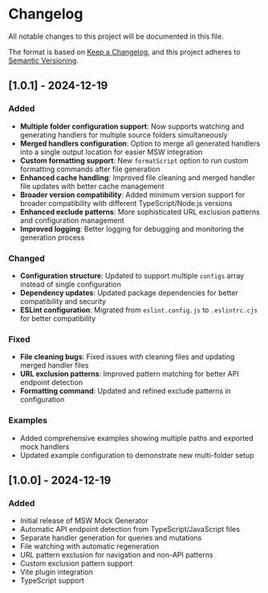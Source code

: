 # Changelog

All notable changes to this project will be documented in this file.

The format is based on [Keep a Changelog](https://keepachangelog.com/en/1.0.0/),
and this project adheres to [Semantic Versioning](https://semver.org/spec/v2.0.0.html).

## [1.0.1] - 2024-12-19

### Added

- **Multiple folder configuration support**: Now supports watching and generating handlers for multiple source folders simultaneously
- **Merged handlers configuration**: Option to merge all generated handlers into a single output location for easier MSW integration
- **Custom formatting support**: New `formatScript` option to run custom formatting commands after file generation
- **Enhanced cache handling**: Improved file cleaning and merged handler file updates with better cache management
- **Broader version compatibility**: Added minimum version support for broader compatibility with different TypeScript/Node.js versions
- **Enhanced exclude patterns**: More sophisticated URL exclusion patterns and configuration management
- **Improved logging**: Better logging for debugging and monitoring the generation process

### Changed

- **Configuration structure**: Updated to support multiple `configs` array instead of single configuration
- **Dependency updates**: Updated package dependencies for better compatibility and security
- **ESLint configuration**: Migrated from `eslint.config.js` to `.eslintrc.cjs` for better compatibility

### Fixed

- **File cleaning bugs**: Fixed issues with cleaning files and updating merged handler files
- **URL exclusion patterns**: Improved pattern matching for better API endpoint detection
- **Formatting command**: Updated and refined exclude patterns in configuration

### Examples

- Added comprehensive examples showing multiple paths and exported mock handlers
- Updated example configuration to demonstrate new multi-folder setup

## [1.0.0] - 2024-12-19

### Added

- Initial release of MSW Mock Generator
- Automatic API endpoint detection from TypeScript/JavaScript files
- Separate handler generation for queries and mutations
- File watching with automatic regeneration
- URL pattern exclusion for navigation and non-API patterns
- Custom exclusion pattern support
- Vite plugin integration
- TypeScript support
